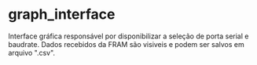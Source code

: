 # graph_interface
 Interface gráfica responsável por disponibilizar a seleção de porta serial e baudrate. Dados recebidos da FRAM são visiveis e podem ser salvos em arquivo ".csv". 
